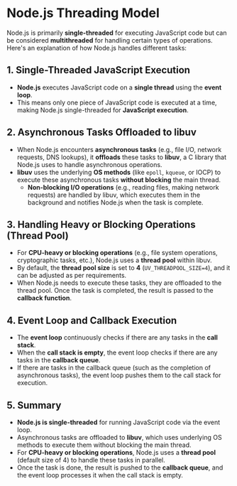 # Node.js Threading Model

Node.js is primarily **single-threaded** for executing JavaScript code but can be considered **multithreaded** for handling certain types of operations. Here's an explanation of how Node.js handles different tasks:

## 1. **Single-Threaded JavaScript Execution**

- **Node.js** executes JavaScript code on a **single thread** using the **event loop**.
- This means only one piece of JavaScript code is executed at a time, making Node.js single-threaded for **JavaScript execution**.

## 2. **Asynchronous Tasks Offloaded to libuv**

- When Node.js encounters **asynchronous tasks** (e.g., file I/O, network requests, DNS lookups), it **offloads** these tasks to **libuv**, a C library that Node.js uses to handle asynchronous operations.
- **libuv** uses the underlying **OS methods** (like `epoll`, `kqueue`, or IOCP) to execute these asynchronous tasks **without blocking** the main thread.
  - **Non-blocking I/O operations** (e.g., reading files, making network requests) are handled by libuv, which executes them in the background and notifies Node.js when the task is complete.

## 3. **Handling Heavy or Blocking Operations (Thread Pool)**

- For **CPU-heavy or blocking operations** (e.g., file system operations, cryptographic tasks, etc.), Node.js uses a **thread pool** within libuv.
- By default, the **thread pool size** is set to **4** (`UV_THREADPOOL_SIZE=4`), and it can be adjusted as per requirements.
- When Node.js needs to execute these tasks, they are offloaded to the thread pool. Once the task is completed, the result is passed to the **callback function**.

## 4. **Event Loop and Callback Execution**

- The **event loop** continuously checks if there are any tasks in the **call stack**.
- When the **call stack is empty**, the event loop checks if there are any tasks in the **callback queue**.
- If there are tasks in the callback queue (such as the completion of asynchronous tasks), the event loop pushes them to the call stack for execution.

## 5. **Summary**

- **Node.js is single-threaded** for running JavaScript code via the event loop.
- Asynchronous tasks are offloaded to **libuv**, which uses underlying OS methods to execute them without blocking the main thread.
- For **CPU-heavy or blocking operations**, Node.js uses a **thread pool** (default size of 4) to handle these tasks in parallel.
- Once the task is done, the result is pushed to the **callback queue**, and the event loop processes it when the call stack is empty.
